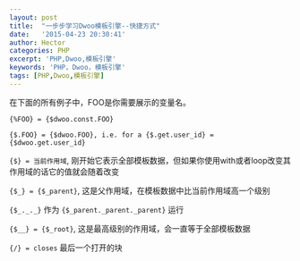 ```yaml
---
layout: post
title:  "一步步学习Dwoo模板引擎--快捷方式"
date:   '2015-04-23 20:30:41'
author: Hector
categories: PHP
excerpt: 'PHP,Dwoo,模板引擎'
keywords: 'PHP，Dwoo，模板引擎'
tags: [PHP,Dwoo,模板引擎]
---
```


在下面的所有例子中，FOO是你需要展示的变量名。

`{%FOO} = {$dwoo.const.FOO}`

`{$.FOO} = {$dwoo.FOO}, i.e. for a {$.get.user_id} = {$dwoo.get.user_id}`

`{$} = 当前作用域`, 刚开始它表示全部模板数据，但如果你使用with或者loop改变其作用域的话它的值就会随着改变

`{$_} = {$_parent}`, 这是父作用域，在模板数据中比当前作用域高一个级别

`{$_._._}` 作为 `{$_parent._parent._parent}` 运行

`{$__} = {$_root}`, 这是最高级别的作用域，会一直等于全部模板数据

`{/} = closes` 最后一个打开的块